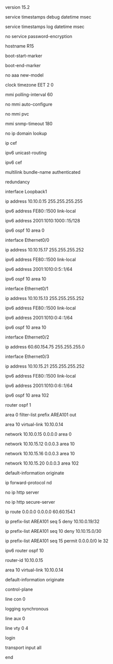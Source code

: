 version 15.2

service timestamps debug datetime msec

service timestamps log datetime msec

no service password-encryption

hostname R15

boot-start-marker

boot-end-marker

no aaa new-model

clock timezone EET 2 0

mmi polling-interval 60

no mmi auto-configure

no mmi pvc

mmi snmp-timeout 180

no ip domain lookup

ip cef

ipv6 unicast-routing

ipv6 cef

multilink bundle-name authenticated

redundancy

interface Loopback1
 
 ip address 10.10.0.15 255.255.255.255
 
 ipv6 address FE80::1500 link-local
 
 ipv6 address 2001:1010:1000::15/128
 
 ipv6 ospf 10 area 0

interface Ethernet0/0
 
 ip address 10.10.15.17 255.255.255.252
 
 ipv6 address FE80::1500 link-local
 
 ipv6 address 2001:1010:0:5::1/64
 
 ipv6 ospf 10 area 10

interface Ethernet0/1
 
 ip address 10.10.15.13 255.255.255.252
 
 ipv6 address FE80::1500 link-local
 
 ipv6 address 2001:1010:0:4::1/64
 
 ipv6 ospf 10 area 10

interface Ethernet0/2
 
 ip address 60.60.154.75 255.255.255.0

interface Ethernet0/3
 
 ip address 10.10.15.21 255.255.255.252
 
 ipv6 address FE80::1500 link-local
 
 ipv6 address 2001:1010:0:6::1/64
 
 ipv6 ospf 10 area 102

router ospf 1
 
 area 0 filter-list prefix AREA101 out
 
 area 10 virtual-link 10.10.0.14
 
 network 10.10.0.15 0.0.0.0 area 0
 
 network 10.10.15.12 0.0.0.3 area 10
 
 network 10.10.15.16 0.0.0.3 area 10
 
 network 10.10.15.20 0.0.0.3 area 102
 
 default-information originate

ip forward-protocol nd

no ip http server

no ip http secure-server

ip route 0.0.0.0 0.0.0.0 60.60.154.1

ip prefix-list AREA101 seq 5 deny 10.10.0.19/32

ip prefix-list AREA101 seq 10 deny 10.10.15.0/30

ip prefix-list AREA101 seq 15 permit 0.0.0.0/0 le 32

ipv6 router ospf 10
 
 router-id 10.10.0.15
 
 area 10 virtual-link 10.10.0.14
 
 default-information originate

control-plane

line con 0
 
 logging synchronous

line aux 0

line vty 0 4
 
 login
 
 transport input all

end
